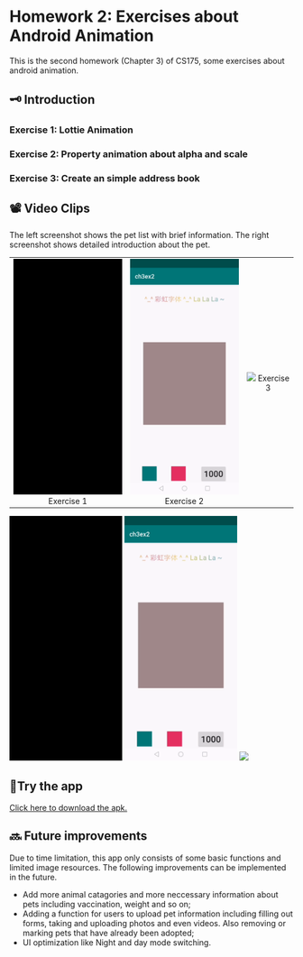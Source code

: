 # Homework 2: Exercises about Android Animation
This is the second homework (Chapter 3) of CS175, some exercises about android animation.

## 🗝️ Introduction
### Exercise 1: Lottie Animation
### Exercise 2: Property animation about alpha and scale
### Exercise 3: Create an simple address book

## 📽️ Video Clips
The left screenshot shows the pet list with brief information. The right screenshot shows detailed introduction about the pet.

<table>
    <tr>
        <td ><center><img src="https://github.com/Jessie-jx/homework-LvJiaxi/blob/main/HW2_ch3/Clips/hw3_1.gif" width="200" >
            Exercise 1 </center></td>
        <td ><center><img src="https://github.com/Jessie-jx/homework-LvJiaxi/blob/main/HW2_ch3/Clips/hw3_2.gif" width="200" >
            Exercise 2</center></td>
        <td ><center><img src="https://github.com/Jessie-jx/homework-LvJiaxi/blob/main/HW2_ch3/Clips/hw3_3.gif" width="200" >
            Exercise 3</center></td>
    </tr>
</table>

<p float="left">
  <img src="https://github.com/Jessie-jx/homework-LvJiaxi/blob/main/HW2_ch3/Clips/hw3_1.gif" width="200"/>
  <img src="https://github.com/Jessie-jx/homework-LvJiaxi/blob/main/HW2_ch3/Clips/hw3_2.gif" width="200"/>
  <img src="https://github.com/Jessie-jx/homework-LvJiaxi/blob/main/HW2_ch3/Clips/hw3_3.gif" width="200"/>
</p>

## 📱Try the app
[Click here to download the apk.](https://github.com/Jessie-jx/homework-LvJiaxi/releases/download/v1.0.0-alpha/PetCare.apk)

## 🔜 Future improvements
Due to time limitation, this app only consists of some basic functions and limited image resources. The following improvements can be implemented in the future.
* Add more animal catagories and more neccessary information about pets including vaccination, weight and so on;
* Adding a function for users to upload pet information including filling out forms, taking and uploading photos and even videos. Also removing or marking pets that have already been adopted;
* UI optimization like Night and day mode switching.
